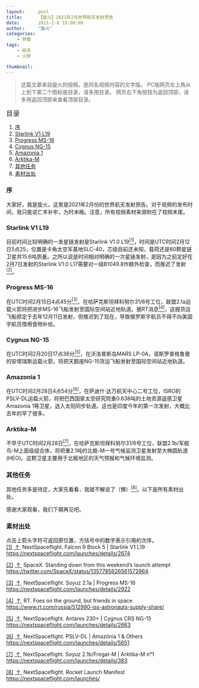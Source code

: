 ```yaml
---
layout:     post
title:      【旋火】2021年2月世界航天发射预告
date:       2021-2-6 19:00:00
author:     "旋火"
categories:
    - 转载
tags:
    - 航天
    - 火箭

thumbnail: 
---
```

>这篇文章来自旋火的投稿，是同名视频内容的文字版。
>PC版网页左上角从上到下第二个图标是目录，请多用目录。
>网页右下角按钮为返回顶部，请多用返回顶部来查看顶部目录。

<escape><font size=4>目录</font></escape>

1. [序](#序)
2. [Starlink V1 L19](#Starlink-V1-L19)
3. [Progress MS-16](#Progress-MS-16)
4. [Cygnus NG-15](#Cygnus-NG-15)
5. [Amazonia 1](#Amazonia-1)
6. [Arktika-M](#Arktika-M)
7. [其他任务](#其他任务)
8. [素材出处](#素材出处)

### 序

大家好，我是旋火。这里是2021年2月份的世界航天发射预告。对于视频的发布时间，我只能说亡羊补牢，为时未晚。注意，所有视频素材来源附在了视频末尾。

### Starlink V1 L19

目前时间比较明确的一发星链发射是Starlink V1.0 L19<escape><a name = "ref_1_s"><a href="#ref_1_d"><sup>[1]</sup></a></escape>，时间是UTC时间2月12日5点25，位置是卡角太空军基地SLC-40，芯级目前还未知，载荷还是60颗星链卫星共15.6吨质量。之所以说是时间相对明确的一次星链发射，是因为之前定好在2月7日发射的Starlink V1.0 L17需要对一级B1049.8作额外检查，而推迟了发射<escape><a name = "ref_2_s"><a href="#ref_2_d"><sup>[2]</sup></a></escape>。

### Progress MS-16

在UTC时间2月15日4点45分<escape><a name = "ref_3_s"><a href="#ref_3_d"><sup>[3]</sup></a></escape>，在哈萨克斯坦拜科努尔31/6号工位，联盟2.1a运载火箭将把进步MS-16飞船发射至国际空间站近地轨道。据RT消息<escape><a name = "ref_4_s"><a href="#ref_4_d"><sup>[4]</sup></a></escape>，这艘货运飞船原定于去年12月11日发射，但推迟到了现在，导致俄罗斯宇航员不得不向美国宇航员借用食物补给。

### Cygnus NG-15

在UTC时间2月20日17点36分<escape><a name = "ref_5_s"><a href="#ref_5_d"><sup>[5]</sup></a></escape>，在沃洛普斯岛MARS LP-0A，诺斯罗普格鲁曼的安塔瑞斯运载火箭，将把天鹅座NG-15货运飞船发射至国际空间站近地轨道。

### Amazonia 1

在UTC时间2月28日4点54分<escape><a name = "ref_6_s"><a href="#ref_6_d"><sup>[6]</sup></a></escape>，在萨迪什·达万航天中心二号工位，ISRO的PSLV-DL运载火箭，将把巴西国家太空研究院重0.638吨的土地资源遥感卫星Amazonia 1等卫星，送入太阳同步轨道。这也是印度今年的第一次发射，大概比去年的早了很多。

### Arktika-M

不早于UTC时间2月28日<escape><a name = "ref_7_s"><a href="#ref_7_d"><sup>[7]</sup></a></escape>，在哈萨克斯坦拜科努尔31/6号工位，联盟2.1b/军舰鸟-M上面级组合体，将把重2.1吨的北极-M一号气候监测卫星发射至大椭圆轨道(HEO)。这颗卫星主要用于北极地区的天气预报和气候环境监测。

### 其他任务

其他任务多是待定，大家先看看，我就不解说了（懒）<escape><a name = "ref_8_s"><a href="#ref_8_d"><sup>[8]</sup></a></escape>。以下是所有素材出处。

感谢大家观看，我们下期再见吧。

### 素材出处

点击上箭头字符可返回原位置，方括号中的数字表示引用的次序。
<escape></br><a name = "ref_1_d"><a href = "#ref_1_d">[1]</a></a>&nbsp;<a href = "#ref_1_s">&nbsp;↑&nbsp;</a></escape> NextSpaceflight. Falcon 9 Block 5 | Starlink V1 L19
https://nextspaceflight.com/launches/details/2674

<escape><a name = "ref_2_d"><a href = "#ref_2_d">[2]</a></a>&nbsp;<a href = "#ref_2_s">&nbsp;↑&nbsp;</a></escape> SpaceX. Standing down from this weekend’s launch attempt
https://twitter.com/SpaceX/status/1357785626561572864

<escape><a name = "ref_3_d"><a href = "#ref_3_d">[3]</a></a>&nbsp;<a href = "#ref_3_s">&nbsp;↑&nbsp;</a></escape> NextSpaceflight. Soyuz 2.1a | Progress MS-16
https://nextspaceflight.com/launches/details/2922

<escape><a name = "ref_4_d"><a href = "#ref_4_d">[4]</a></a>&nbsp;<a href = "#ref_4_s">&nbsp;↑&nbsp;</a></escape> RT. Foes on the ground, but friends in space
https://www.rt.com/russia/512990-iss-astronauts-supply-share/

<escape><a name = "ref_5_d"><a href = "#ref_5_d">[5]</a></a>&nbsp;<a href = "#ref_5_s">&nbsp;↑&nbsp;</a></escape> NextSpaceflight. Antares 230+ | Cygnus CRS NG-15
https://nextspaceflight.com/launches/details/2663

<escape><a name = "ref_6_d"><a href = "#ref_6_d">[6]</a></a>&nbsp;<a href = "#ref_6_s">&nbsp;↑&nbsp;</a></escape> NextSpaceflight. PSLV-DL | Amazônia 1 & Others
https://nextspaceflight.com/launches/details/5651

<escape><a name = "ref_7_d"><a href = "#ref_7_d">[7]</a></a>&nbsp;<a href = "#ref_7_s">&nbsp;↑&nbsp;</a></escape> NextSpaceflight. Soyuz 2.1b/Fregat-M | Arktika-M n°1
https://nextspaceflight.com/launches/details/383

<escape><a name = "ref_8_d"><a href = "#ref_8_d">[8]</a></a>&nbsp;<a href = "#ref_8_s">&nbsp;↑&nbsp;</a></escape> NextSpaceflight. Rocket Launch Manifest
https://nextspaceflight.com/launches/
